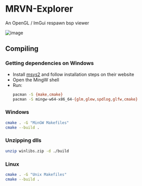 # MRVN-Explorer

An OpenGL / ImGui respawn bsp viewer

![image](https://user-images.githubusercontent.com/64418963/220383216-dcaf7e57-cd16-4ce0-a8c9-8fbaf1aa13b1.png)

## Compiling
### Getting dependencies on Windows
- Install [msys2](https://www.msys2.org/) and follow installation steps on their website
- Open the MingW shell
- Run:
  ```sh
  pacman -S {make,cmake}
  pacman -S mingw-w64-x86_64-{glm,glew,spdlog,glfw,cmake}
  ```

### Windows
```sh
cmake . -G "MinGW Makefiles"
cmake --build .
```

### Unzipping dlls
```sh
unzip winlibs.zip -d ./build
```

### Linux
```sh
cmake . -G "Unix Makefiles"
cmake --build .
```
